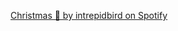 [Christmas 🎅 by intrepidbird on Spotify](https://open.spotify.com/playlist/3gAVZwFgwesTXEJnHepP8a)

